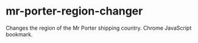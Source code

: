 # mr-porter-region-changer
Changes the region of the Mr Porter shipping country.
Chrome JavaScript bookmark.
